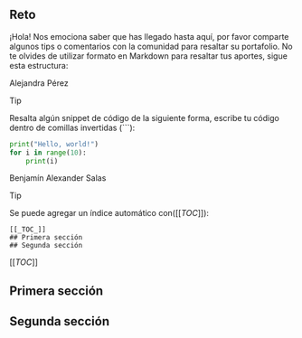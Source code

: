## Reto

¡Hola! Nos emociona saber que has llegado hasta aquí, por favor comparte algunos tips o comentarios con la comunidad para resaltar su portafolio. 
No te olvides de utilizar formato en Markdown para resaltar tus aportes, sigue esta estructura:

Alejandra Pérez

> [!TIP]
> Resalta algún snippet de código de la siguiente forma, escribe tu código dentro de comillas invertidas (```):

```py
print("Hello, world!")
for i in range(10):
    print(i)
```


<!-- Sección de tips -->
Benjamín Alexander Salas

> [!TIP]
> Se puede agregar un índice automático con([[_TOC_]]):
```
[[_TOC_]]
## Primera sección 
## Segunda sección 
```

[[_TOC_]]
## Primera sección 
## Segunda sección 

<!-- Sección de tips - FIN -->